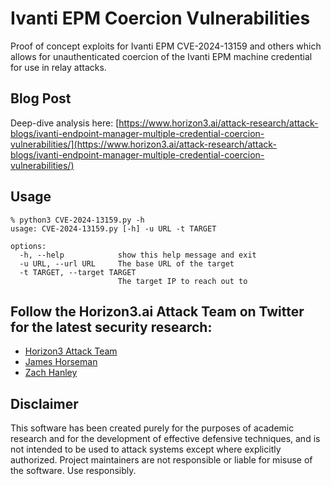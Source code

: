 # Ivanti EPM Coercion Vulnerabilities
Proof of concept exploits for Ivanti EPM CVE-2024-13159 and others which allows for unauthenticated coercion of the Ivanti EPM machine credential for use in relay attacks.

## Blog Post
Deep-dive analysis here:
[https://www.horizon3.ai/attack-research/attack-blogs/ivanti-endpoint-manager-multiple-credential-coercion-vulnerabilities/](https://www.horizon3.ai/attack-research/attack-blogs/ivanti-endpoint-manager-multiple-credential-coercion-vulnerabilities/)

## Usage
```
% python3 CVE-2024-13159.py -h
usage: CVE-2024-13159.py [-h] -u URL -t TARGET

options:
  -h, --help            show this help message and exit
  -u URL, --url URL     The base URL of the target
  -t TARGET, --target TARGET
                        The target IP to reach out to
```

## Follow the Horizon3.ai Attack Team on Twitter for the latest security research:
*  [Horizon3 Attack Team](https://twitter.com/Horizon3Attack)
*  [James Horseman](https://twitter.com/JamesHorseman2)
*  [Zach Hanley](https://twitter.com/hacks_zach)

## Disclaimer
This software has been created purely for the purposes of academic research and for the development of effective defensive techniques, and is not intended to be used to attack systems except where explicitly authorized. Project maintainers are not responsible or liable for misuse of the software. Use responsibly.

